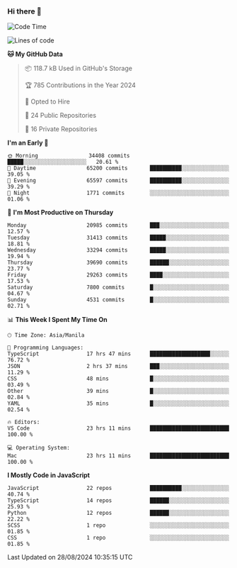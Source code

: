 ### Hi there 👋

<!--START_SECTION:waka-->
![Code Time](http://img.shields.io/badge/Code%20Time-997%20hrs%2047%20mins-blue)

![Lines of code](https://img.shields.io/badge/From%20Hello%20World%20I%27ve%20Written-65.8%20million%20lines%20of%20code-blue)

**🐱 My GitHub Data** 

> 📦 118.7 kB Used in GitHub's Storage 
 > 
> 🏆 785 Contributions in the Year 2024
 > 
> 💼 Opted to Hire
 > 
> 📜 24 Public Repositories 
 > 
> 🔑 16 Private Repositories 
 > 
**I'm an Early 🐤** 

```text
🌞 Morning                34408 commits       █████░░░░░░░░░░░░░░░░░░░░   20.61 % 
🌆 Daytime                65200 commits       ██████████░░░░░░░░░░░░░░░   39.05 % 
🌃 Evening                65597 commits       ██████████░░░░░░░░░░░░░░░   39.29 % 
🌙 Night                  1771 commits        ░░░░░░░░░░░░░░░░░░░░░░░░░   01.06 % 
```
📅 **I'm Most Productive on Thursday** 

```text
Monday                   20985 commits       ███░░░░░░░░░░░░░░░░░░░░░░   12.57 % 
Tuesday                  31413 commits       █████░░░░░░░░░░░░░░░░░░░░   18.81 % 
Wednesday                33294 commits       █████░░░░░░░░░░░░░░░░░░░░   19.94 % 
Thursday                 39690 commits       ██████░░░░░░░░░░░░░░░░░░░   23.77 % 
Friday                   29263 commits       ████░░░░░░░░░░░░░░░░░░░░░   17.53 % 
Saturday                 7800 commits        █░░░░░░░░░░░░░░░░░░░░░░░░   04.67 % 
Sunday                   4531 commits        █░░░░░░░░░░░░░░░░░░░░░░░░   02.71 % 
```


📊 **This Week I Spent My Time On** 

```text
🕑︎ Time Zone: Asia/Manila

💬 Programming Languages: 
TypeScript               17 hrs 47 mins      ███████████████████░░░░░░   76.72 % 
JSON                     2 hrs 37 mins       ███░░░░░░░░░░░░░░░░░░░░░░   11.29 % 
CSS                      48 mins             █░░░░░░░░░░░░░░░░░░░░░░░░   03.49 % 
Other                    39 mins             █░░░░░░░░░░░░░░░░░░░░░░░░   02.84 % 
YAML                     35 mins             █░░░░░░░░░░░░░░░░░░░░░░░░   02.54 % 

🔥 Editors: 
VS Code                  23 hrs 11 mins      █████████████████████████   100.00 % 

💻 Operating System: 
Mac                      23 hrs 11 mins      █████████████████████████   100.00 % 
```

**I Mostly Code in JavaScript** 

```text
JavaScript               22 repos            ██████████░░░░░░░░░░░░░░░   40.74 % 
TypeScript               14 repos            ██████░░░░░░░░░░░░░░░░░░░   25.93 % 
Python                   12 repos            ██████░░░░░░░░░░░░░░░░░░░   22.22 % 
SCSS                     1 repo              ░░░░░░░░░░░░░░░░░░░░░░░░░   01.85 % 
CSS                      1 repo              ░░░░░░░░░░░░░░░░░░░░░░░░░   01.85 % 
```




 Last Updated on 28/08/2024 10:35:15 UTC
<!--END_SECTION:waka-->

